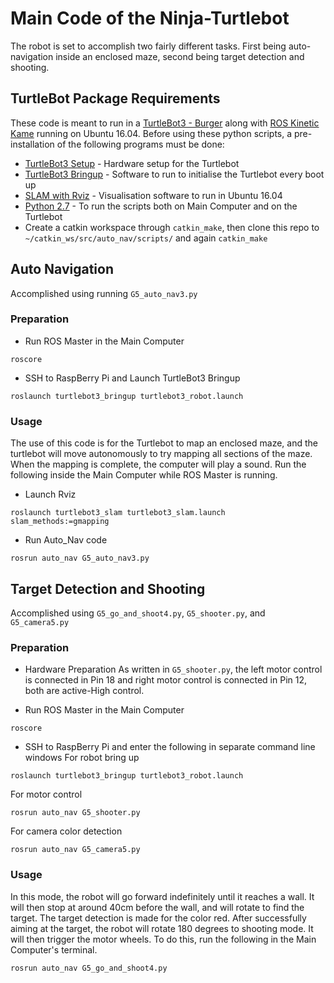 # Main Code of the Ninja-Turtlebot
The robot is set to accomplish two fairly different tasks. First being auto-navigation inside an enclosed maze, second being target detection and shooting.
## TurtleBot Package Requirements
These code is meant to run in a [TurtleBot3 - Burger](http://emanual.robotis.com/docs/en/platform/turtlebot3/specifications/) along with [ROS Kinetic Kame](http://wiki.ros.org/kinetic) running on Ubuntu 16.04.
Before using these python scripts, a pre-installation of the following programs must be done:
* [TurtleBot3 Setup](http://emanual.robotis.com/docs/en/platform/turtlebot3/setup/#setup) - Hardware setup for the Turtlebot
* [TurtleBot3 Bringup](http://emanual.robotis.com/docs/en/platform/turtlebot3/bringup/#ros-1-bringup) - Software to run to initialise the Turtlebot every boot up
* [SLAM with Rviz](http://emanual.robotis.com/docs/en/platform/turtlebot3/slam/#ros-1-slam) - Visualisation software to run in Ubuntu 16.04
* [Python 2.7](https://www.python.org/download/releases/2.7/) - To run the scripts both on Main Computer and on the Turtlebot
* Create a catkin workspace through `catkin_make`, then clone this repo to `~/catkin_ws/src/auto_nav/scripts/` and again `catkin_make`

## Auto Navigation
Accomplished using running `G5_auto_nav3.py`
### Preparation
* Run ROS Master in the Main Computer
```
roscore
```
* SSH to RaspBerry Pi and Launch TurtleBot3 Bringup
```
roslaunch turtlebot3_bringup turtlebot3_robot.launch
```
### Usage
The use of this code is for the Turtlebot to map an enclosed maze, and the turtlebot will move autonomously to try mapping all sections of the maze. When the mapping is complete, the computer will play a sound. Run the following inside the Main Computer while ROS Master is running.
* Launch Rviz
```
roslaunch turtlebot3_slam turtlebot3_slam.launch slam_methods:=gmapping
```
* Run Auto_Nav code
```
rosrun auto_nav G5_auto_nav3.py
```

## Target Detection and Shooting
Accomplished using `G5_go_and_shoot4.py`, `G5_shooter.py`, and `G5_camera5.py`
### Preparation
* Hardware Preparation
As written in `G5_shooter.py`, the left motor control is connected in Pin 18 and right motor control is connected in Pin 12, both are active-High control.

* Run ROS Master in the Main Computer
```
roscore
```
* SSH to RaspBerry Pi and enter the following in separate command line windows
For robot bring up
```
roslaunch turtlebot3_bringup turtlebot3_robot.launch
```
For motor control
```
rosrun auto_nav G5_shooter.py
```
For camera color detection
```
rosrun auto_nav G5_camera5.py
```

### Usage
In this mode, the robot will go forward indefinitely until it reaches a wall. It will then stop at around 40cm before the wall, and will rotate to find the target. The target detection is made for the color red. After successfully aiming at the target, the robot will rotate 180 degrees to shooting mode. It will then trigger the motor wheels. To do this, run the following in the Main Computer's terminal.
```
rosrun auto_nav G5_go_and_shoot4.py
```

